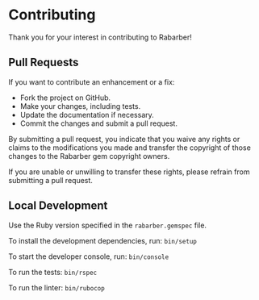 # Contributing

Thank you for your interest in contributing to Rabarber!

## Pull Requests

If you want to contribute an enhancement or a fix:

- Fork the project on GitHub.
- Make your changes, including tests.
- Update the documentation if necessary.
- Commit the changes and submit a pull request.

By submitting a pull request, you indicate that you waive any rights or claims to the modifications you made and transfer the copyright of those changes to the Rabarber gem copyright owners.

If you are unable or unwilling to transfer these rights, please refrain from submitting a pull request.

## Local Development

Use the Ruby version specified in the `rabarber.gemspec` file.

To install the development dependencies, run: `bin/setup`

To start the developer console, run: `bin/console`

To run the tests: `bin/rspec`

To run the linter: `bin/rubocop`
